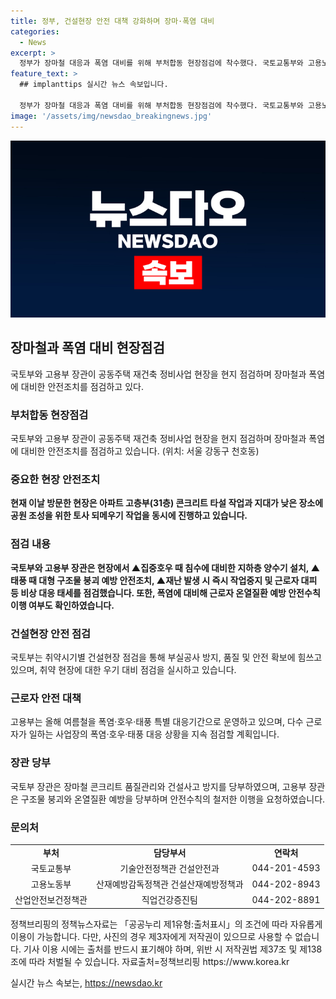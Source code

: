 ```yaml
---
title: 정부, 건설현장 안전 대책 강화하며 장마·폭염 대비
categories:
  - News
excerpt: >
  정부가 장마철 대응과 폭염 대비를 위해 부처합동 현장점검에 착수했다. 국토교통부와 고용노동부 장관은 공동주택 재건축 정비사업 현장을 찾아 장마철 대응과 폭염 대비 상황을 점검했다. 이를 통해 건설현장의 안전 조치와 근로자 온열질환 예방 등을 확인했으며, 관계기관 합동으로 취약 현장에 대한 우기 대비 점검을 실시했다. 이에 대한 자세한 내용은 정책브리핑에서 확인할 수 있다.
feature_text: >
  ## implanttips 실시간 뉴스 속보입니다.

  정부가 장마철 대응과 폭염 대비를 위해 부처합동 현장점검에 착수했다. 국토교통부와 고용노동부 장관은 공동주택 재건축 정비사업 현장을 찾아 장마철 대응과 폭염 대비 상황을 점검했다. 이를 통해 건설현장의 안전 조치와 근로자 온열질환 예방 등을 확인했으며, 관계기관 합동으로 취약 현장에 대한 우기 대비 점검을 실시했다. 이에 대한 자세한 내용은 정책브리핑에서 확인할 수 있다.
image: '/assets/img/newsdao_breakingnews.jpg'
---
```


<p><img src="/assets/img/newsdao_breakingnews.jpg" alt="implanttips 속보" /></p>

<h2 data-ke-size="size26">장마철과 폭염 대비 현장점검</h2>

<p data-ke-size="size16">국토부와 고용부 장관이 공동주택 재건축 정비사업 현장을 현지 점검하며 장마철과 폭염에 대비한 안전조치를 점검하고 있다.</p>

<h3>부처합동 현장점검</h3>

<p data-ke-size="size16">국토부와 고용부 장관이 공동주택 재건축 정비사업 현장을 현지 점검하며 장마철과 폭염에 대비한 안전조치를 점검하고 있습니다. (위치: 서울 강동구 천호동)</p>

<h3>중요한 현장 안전조치</h3>

<p data-ke-size="size16"><b>현재 이날 방문한 현장은 아파트 고층부(31층) 콘크리트 타설 작업과 지대가 낮은 장소에 공원 조성을 위한 토사 되메우기 작업을 동시에 진행하고 있습니다.</b></p>

<h3>점검 내용</h3>

<p data-ke-size="size16"><b>국토부와 고용부 장관은 현장에서 ▲집중호우 때 침수에 대비한 지하층 양수기 설치, ▲태풍 때 대형 구조물 붕괴 예방 안전조치, ▲재난 발생 시 즉시 작업중지 및 근로자 대피 등 비상 대응 태세를 점검했습니다. 또한, 폭염에 대비해 근로자 온열질환 예방 안전수칙 이행 여부도 확인하였습니다.</b></p>

<h3>건설현장 안전 점검</h3>

<p data-ke-size="size16">국토부는 취약시기별 건설현장 점검을 통해 부실공사 방지, 품질 및 안전 확보에 힘쓰고 있으며, 취약 현장에 대한 우기 대비 점검을 실시하고 있습니다.</p>

<h3>근로자 안전 대책</h3>

<p data-ke-size="size16">고용부는 올해 여름철을 폭염·호우·태풍 특별 대응기간으로 운영하고 있으며, 다수 근로자가 일하는 사업장의 폭염·호우·태풍 대응 상황을 지속 점검할 계획입니다.</p>

<h3>장관 당부</h3>

<p data-ke-size="size16">국토부 장관은 장마철 콘크리트 품질관리와 건설사고 방지를 당부하였으며, 고용부 장관은 구조물 붕괴와 온열질환 예방을 당부하며 안전수칙의 철저한 이행을 요청하였습니다.</p>

<h3>문의처</h3>

<table>
  <tr>
    <td style="text-align: center; height: 17px;"><b>부처</b></td>
    <td style="text-align: center; height: 17px;"><b>담당부서</b></td>
    <td style="text-align: center; height: 17px;"><b>연락처</b></td>
  </tr>
  <tr>
    <td style="text-align: center; height: 17px;">국토교통부</td>
    <td style="text-align: center; height: 17px;">기술안전정책관 건설안전과</td>
    <td style="text-align: center; height: 17px;">044-201-4593</td>
  </tr>
  <tr>
    <td style="text-align: center; height: 17px;">고용노동부</td>
    <td style="text-align: center; height: 17px;">산재예방감독정책관 건설산재예방정책과</td>
    <td style="text-align: center; height: 17px;">044-202-8943</td>
  </tr>
  <tr>
    <td style="text-align: center; height: 17px;">산업안전보건정책관</td>
    <td style="text-align: center; height: 17px;">직업건강증진팀</td>
    <td style="text-align: center; height: 17px;">044-202-8891</td>
  </tr>
</table>

<p data-ke-size="size16">정책브리핑의 정책뉴스자료는 「공공누리 제1유형:출처표시」의 조건에 따라 자유롭게 이용이 가능합니다. 다만, 사진의 경우 제3자에게 저작권이 있으므로 사용할 수 없습니다. 기사 이용 시에는 출처를 반드시 표기해야 하며, 위반 시 저작권법 제37조 및 제138조에 따라 처벌될 수 있습니다. <span>자료출처=정책브리핑 https://www.korea.kr</span></p>
실시간 뉴스 속보는, <a href="https://newsdao.kr" rel="dofollow">https://newsdao.kr</a>


